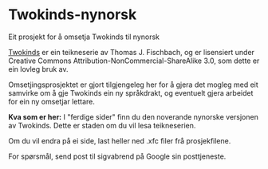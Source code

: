 # Twokinds-nynorsk
Eit prosjekt for å omsetja Twokinds til nynorsk

<a href="http://twokinds.keenspot.com/">Twokinds</a> er ein teikneserie av Thomas J. Fischbach, og er lisensiert under Creative Commons Attribution-NonCommercial-ShareAlike 3.0, som dette er ein lovleg bruk av.

Omsetjingsprosjektet er gjort tilgjengeleg her for å gjera det mogleg med eit samvirke om å gje Twokinds ein ny språkdrakt, og eventuelt gjera arbeidet for ein ny omsetjar lettare.

<b>Kva som er her:</b>
I "ferdige sider" finn du den noverande nynorske versjonen av Twokinds. Dette er staden om du vil lesa teikneserien.

Om du vil endra på ei side, last heller ned .xfc filer frå prosjekfilene.

For spørsmål, send post til sigvabrend på Google sin posttjeneste.
